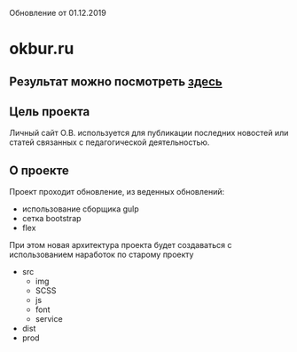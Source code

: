 Обновление от 01.12.2019
# okbur.ru

Результат можно посмотреть [здесь](http://okbur.ru)
---
## Цель проекта

Личный сайт О.В. используется для публикации последних новостей или статей связанных с педагогической деятельностью.

## О проекте
Проект проходит обновление, из веденных обновлений:
* использование сборщика gulp
* сетка bootstrap
* flex

При этом новая архитектура проекта будет создаваться с использованием наработок по старому проекту
* src
  - img
  - SCSS
  - js
  - font
  - service
* dist
* prod
